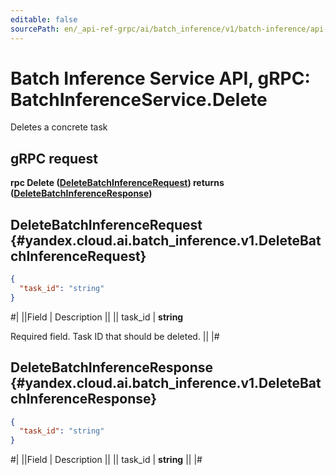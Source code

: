 ```yaml
---
editable: false
sourcePath: en/_api-ref-grpc/ai/batch_inference/v1/batch-inference/api-ref/grpc/BatchInference/delete.md
---
```


# Batch Inference Service API, gRPC: BatchInferenceService.Delete

Deletes a concrete task

## gRPC request

**rpc Delete ([DeleteBatchInferenceRequest](#yandex.cloud.ai.batch_inference.v1.DeleteBatchInferenceRequest)) returns ([DeleteBatchInferenceResponse](#yandex.cloud.ai.batch_inference.v1.DeleteBatchInferenceResponse))**

## DeleteBatchInferenceRequest {#yandex.cloud.ai.batch_inference.v1.DeleteBatchInferenceRequest}

```json
{
  "task_id": "string"
}
```

#|
||Field | Description ||
|| task_id | **string**

Required field. Task ID that should be deleted. ||
|#

## DeleteBatchInferenceResponse {#yandex.cloud.ai.batch_inference.v1.DeleteBatchInferenceResponse}

```json
{
  "task_id": "string"
}
```

#|
||Field | Description ||
|| task_id | **string** ||
|#